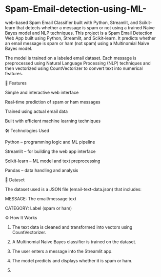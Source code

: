 # Spam-Email-detection-using-ML-
web-based Spam Email Classifier built with Python, Streamlit, and Scikit-learn that detects whether a message is spam or not using a trained Naive Bayes model and NLP techniques.
This project is a Spam Email Detection Web App built using Python, Streamlit, and Scikit-learn. It predicts whether an email message is spam or ham (not spam) using a Multinomial Naive Bayes model.

The model is trained on a labeled email dataset. Each message is preprocessed using Natural Language Processing (NLP) techniques and then vectorized using CountVectorizer to convert text into numerical features.

🚀 Features

Simple and interactive web interface

Real-time prediction of spam or ham messages

Trained using actual email data

Built with efficient machine learning techniques


🛠️ Technologies Used

Python – programming logic and ML pipeline

Streamlit – for building the web app interface

Scikit-learn – ML model and text preprocessing

Pandas – data handling and analysis


📂 Dataset

The dataset used is a JSON file (email-text-data.json) that includes:

MESSAGE: The email/message text

CATEGORY: Label (spam or ham)


⚙️ How It Works

1. The text data is cleaned and transformed into vectors using CountVectorizer.


2. A Multinomial Naive Bayes classifier is trained on the dataset.


3. The user enters a message into the Streamlit app.


4. The model predicts and displays whether it is spam or ham.
5. 
